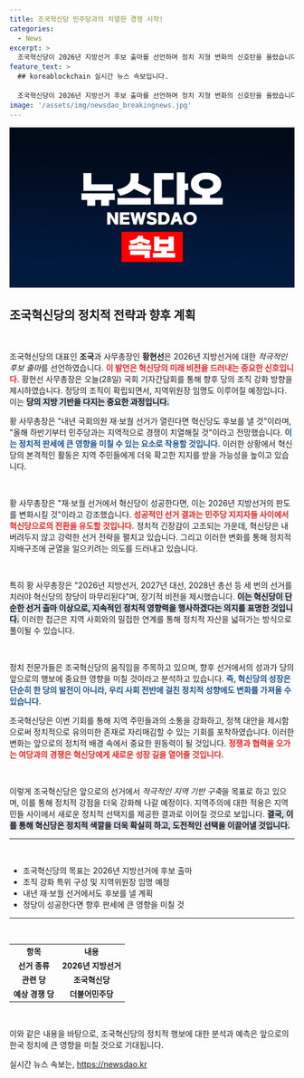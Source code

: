 ```yaml
---
title: 조국혁신당 민주당과의 치열한 경쟁 시작!
categories:
  - News
excerpt: >
  조국혁신당이 2026년 지방선거 후보 출마를 선언하며 정치 지형 변화의 신호탄을 올렸습니다! 지역 경쟁 심화와 함께 민주당 지지층의 이탈 가능성까지 예고되며, 향후 선거 판세가 요동칠 전망입니다. 클릭해서 자세한 내용을 확인하세요!
feature_text: >
  ## koreablockchain 실시간 뉴스 속보입니다.

  조국혁신당이 2026년 지방선거 후보 출마를 선언하며 정치 지형 변화의 신호탄을 올렸습니다! 지역 경쟁 심화와 함께 민주당 지지층의 이탈 가능성까지 예고되며, 향후 선거 판세가 요동칠 전망입니다. 클릭해서 자세한 내용을 확인하세요!
image: '/assets/img/newsdao_breakingnews.jpg'
---
```


<p><img src="/assets/img/newsdao_breakingnews.jpg" alt="koreablockchain 속보" /></p>

<h2 data-ke-size="size26">조국혁신당의 정치적 전략과 향후 계획</h2>

<p data-ke-size="size16">&nbsp;</p>

<p>조국혁신당의 대표인 <b>조국</b>과 사무총장인 <b>황현선</b>은 2026년 지방선거에 대한 <em>적극적인 후보 출마</em>를 선언하였습니다. <b><span style="color: #ee2323;">이 발언은 혁신당의 미래 비전을 드러내는 중요한 신호입니다.</span></b> 황현선 사무총장은 오늘(28일) 국회 기자간담회를 통해 향후 당의 조직 강화 방향을 제시하였습니다. 정당의 조직이 확립되면서, 지역위원장 임명도 이루어질 예정입니다. 이는 <b><span style="background-color: #21538527;">당의 지방 기반을 다지는 중요한 과정입니다.</span></b></p>

<p>황 사무총장은 "내년 국회의원 재·보궐 선거가 열린다면 혁신당도 후보를 낼 것"이라며, "올해 하반기부터 민주당과는 지역적으로 경쟁이 치열해질 것"이라고 전망했습니다. <b><span style="color: #1a5490;">이는 정치적 판세에 큰 영향을 미칠 수 있는 요소로 작용할 것입니다.</span></b> 이러한 상황에서 혁신당의 본격적인 활동은 지역 주민들에게 더욱 확고한 지지를 받을 가능성을 높이고 있습니다. </p>

<p data-ke-size="size16">&nbsp;</p>

<p>황 사무총장은 "재·보궐 선거에서 혁신당이 성공한다면, 이는 2026년 지방선거의 판도를 변화시킬 것"이라고 강조했습니다. <b><span style="color: #ee2323;">성공적인 선거 결과는 민주당 지지자들 사이에서 혁신당으로의 전환을 유도할 것입니다.</span></b> 정치적 긴장감이 고조되는 가운데, 혁신당은 내버려두지 않고 강력한 선거 전략을 펼치고 있습니다. 그리고 이러한 변화를 통해 정치적 지배구조에 균열을 일으키려는 의도를 드러내고 있습니다. </p>

<p data-ke-size="size16">&nbsp;</p>

<p>특히 황 사무총장은 "2026년 지방선거, 2027년 대선, 2028년 총선 등 세 번의 선거를 치러야 혁신당의 창당이 마무리된다"며, 장기적 비전을 제시했습니다. <b><span style="background-color: #21538527;">이는 혁신당이 단순한 선거 출마 이상으로, 지속적인 정치적 영향력을 행사하겠다는 의지를 표명한 것입니다.</span></b> 이러한 접근은 지역 사회와의 밀접한 연계를 통해 정치적 자산을 넓혀가는 방식으로 풀이될 수 있습니다.</p>

<p data-ke-size="size16">&nbsp;</p>

<p>정치 전문가들은 조국혁신당의 움직임을 주목하고 있으며, 향후 선거에서의 성과가 당의 앞으로의 행보에 중요한 영향을 미칠 것이라고 분석하고 있습니다. <b><span style="color: #1a5490;">즉, 혁신당의 성장은 단순히 한 당의 발전이 아니라, 우리 사회 전반에 걸친 정치적 성향에도 변화를 가져올 수 있습니다.</span></b> </p>

<p>조국혁신당은 이번 기회를 통해 지역 주민들과의 소통을 강화하고, 정책 대안을 제시함으로써 정치적으로 유의미한 존재로 자리매김할 수 있는 기회를 포착하였습니다. 이러한 변화는 앞으로의 정치적 배경 속에서 중요한 원동력이 될 것입니다. <b><span style="color: #ee2323;">정쟁과 협력을 오가는 여당과의 경쟁은 혁신당에게 새로운 성장 길을 열어줄 것입니다.</span></b> </p>

<p data-ke-size="size16">&nbsp;</p>

<p>이렇게 조국혁신당은 앞으로의 선거에서 <em>적극적인 지역 기반 구축</em>을 목표로 하고 있으며, 이를 통해 정치적 강점을 더욱 강화해 나갈 예정이다. 지역주의에 대한 적용은 지역민들 사이에서 새로운 정치적 선택지를 제공한 결과로 이어질 것으로 보입니다. <b><span style="background-color: #21538527;">결국, 이를 통해 혁신당은 정치적 색깔을 더욱 확실히 하고, 도전적인 선택을 이끌어낼 것입니다.</span></b></p>

<hr>

<p data-ke-size="size16">&nbsp;</p>

<ul>
    <li>조국혁신당의 목표는 2026년 지방선거에 후보 출마</li>
    <li>조직 강화 특위 구성 및 지역위원장 임명 예정</li>
    <li>내년 재·보궐 선거에서도 후보를 낼 계획</li>
    <li>정당이 성공한다면 향후 판세에 큰 영향을 미칠 것</li>
</ul>

<hr>

<p data-ke-size="size16">&nbsp;</p>

<table style="width: 100%;">
    <tr>
        <td style="text-align: center; height: 17px;"><b>항목</b></td>
        <td style="text-align: center; height: 17px;"><b>내용</b></td>
    </tr>
    <tr>
        <td style="text-align: center; height: 17px;"><b>선거 종류</b></td>
        <td style="text-align: center; height: 17px;"><b>2026년 지방선거</b></td>
    </tr>
    <tr>
        <td style="text-align: center; height: 17px;"><b>관련 당</b></td>
        <td style="text-align: center; height: 17px;"><b>조국혁신당</b></td>
    </tr>
    <tr>
        <td style="text-align: center; height: 17px;"><b>예상 경쟁 당</b></td>
        <td style="text-align: center; height: 17px;"><b>더불어민주당</b></td>
    </tr>
</table>

<p data-ke-size="size16">&nbsp;</p>

<p>이와 같은 내용을 바탕으로, 조국혁신당의 정치적 행보에 대한 분석과 예측은 앞으로의 한국 정치에 큰 영향을 미칠 것으로 기대됩니다.</p>
실시간 뉴스 속보는, <a href="https://newsdao.kr" rel="dofollow">https://newsdao.kr</a>


